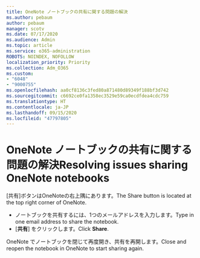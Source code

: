 ```yaml
---
title: OneNote ノートブックの共有に関する問題の解決
ms.author: pebaum
author: pebaum
manager: scotv
ms.date: 07/17/2020
ms.audience: Admin
ms.topic: article
ms.service: o365-administration
ROBOTS: NOINDEX, NOFOLLOW
localization_priority: Priority
ms.collection: Adm_O365
ms.custom:
- "6048"
- "9000755"
ms.openlocfilehash: aa0cf8136c3fed80a871480d89349f188bf3d742
ms.sourcegitcommit: c6692ce0fa1358ec3529e59ca0ecdfdea4cdc759
ms.translationtype: HT
ms.contentlocale: ja-JP
ms.lasthandoff: 09/15/2020
ms.locfileid: "47797805"
---
```

# <a name="resolving-issues-sharing-onenote-notebooks"></a><span data-ttu-id="22976-102">OneNote ノートブックの共有に関する問題の解決</span><span class="sxs-lookup"><span data-stu-id="22976-102">Resolving issues sharing OneNote notebooks</span></span>

<span data-ttu-id="22976-103">[共有]ボタンはOneNoteの右上隅にあります。</span><span class="sxs-lookup"><span data-stu-id="22976-103">The Share button is located at the top right corner of OneNote.</span></span>

- <span data-ttu-id="22976-104">ノートブックを共有するには、1つのメールアドレスを入力します。</span><span class="sxs-lookup"><span data-stu-id="22976-104">Type in one email address to share the notebook.</span></span>
- <span data-ttu-id="22976-105">[**共有**] をクリックします。</span><span class="sxs-lookup"><span data-stu-id="22976-105">Click  **Share**.</span></span>

<span data-ttu-id="22976-106">OneNote でノートブックを閉じて再度開き、共有を再開します。</span><span class="sxs-lookup"><span data-stu-id="22976-106">Close and reopen the notebook in OneNote to start sharing again.</span></span>